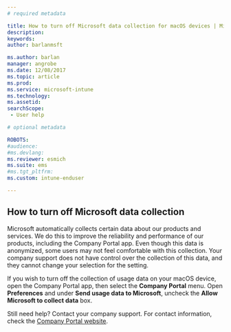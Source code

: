 ```yaml
---
# required metadata

title: How to turn off Microsoft data collection for macOS devices | Microsoft Docs
description:
keywords:
author: barlanmsft
ms.author: barlan
manager: angrobe
ms.date: 12/08/2017
ms.topic: article
ms.prod:
ms.service: microsoft-intune
ms.technology:
ms.assetid:
searchScope: - User help

# optional metadata

ROBOTS:  
#audience:
#ms.devlang:
ms.reviewer: esmich
ms.suite: ems
#ms.tgt_pltfrm:
ms.custom: intune-enduser

---
```


## How to turn off Microsoft data collection

Microsoft automatically collects certain data about our products and services. We do this to improve the reliability and performance of our products, including the Company Portal app. Even though this data is anonymized, some users may not feel comfortable with this collection. Your company support does not have control over the collection of this data, and they cannot change your selection for the setting.

If you wish to turn off the collection of usage data on your macOS device, open the Company Portal app, then select the **Company Portal** menu. Open **Preferences** and under **Send usage data to Microsoft**, uncheck the **Allow Microsoft to collect data** box.

Still need help? Contact your company support. For contact information, check the [Company Portal website](https://portal.manage.microsoft.com#HelpDeskDialog).
